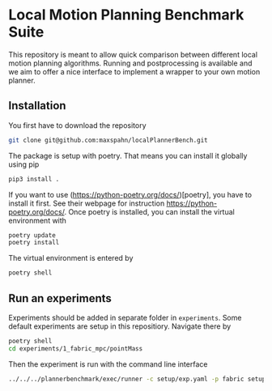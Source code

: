 # Local Motion Planning Benchmark Suite

This repository is meant to allow quick comparison between different local motion planning
algorithms. Running and postprocessing is available and we aim to offer a nice interface
to implement a wrapper to your own motion planner.

## Installation

You first have to download the repository
```bash
git clone git@github.com:maxspahn/localPlannerBench.git
```

The package is setup with poetry. That means you can install it globally using pip
```bash
pip3 install .
```

If you want to use (https://python-poetry.org/docs/)[poetry], you have to install it
first. See their webpage for instruction https://python-poetry.org/docs/.
Once poetry  is installed, you can install the virtual environment with
```bash
poetry update
poetry install
```

The virtual environment is entered by
```bash
poetry shell
```

## Run an experiments

Experiments should be added in separate folder in `experiments`.
Some default experiments are setup in this repositiory.
Navigate there by
```bash
poetry shell
cd experiments/1_fabric_mpc/pointMass
```

Then the experiment is run with the command line interface
```bash
../../../plannerbenchmark/exec/runner -c setup/exp.yaml -p fabric setup/fabric.yaml --render
```

